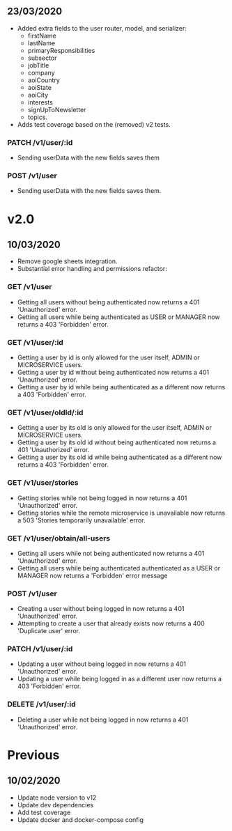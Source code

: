 ## 23/03/2020

- Added extra fields to the user router, model, and serializer:
  - firstName
  - lastName
  - primaryResponsibilities
  - subsector
  - jobTitle
  - company
  - aoiCountry
  - aoiState
  - aoiCity
  - interests
  - signUpToNewsletter
  - topics.
- Adds test coverage based on the (removed) v2 tests.

### PATCH /v1/user/:id

  - Sending userData with the new fields saves them

### POST /v1/user

  - Sending userData with the new fields saves them.

# v2.0

## 10/03/2020

- Remove google sheets integration.
- Substantial error handling and permissions refactor:

### GET /v1/user

- Getting all users without being authenticated now returns a 401 'Unauthorized' error.
- Getting all users while being authenticated as USER or MANAGER now returns a 403 'Forbidden' error.

### GET /v1/user/:id

- Getting a user by id is only allowed for the user itself, ADMIN or MICROSERVICE users.
- Getting a user by id without being authenticated now returns a 401 'Unauthorized' error.
- Getting a user by id while being authenticated as a different now returns a 403 'Forbidden' error.

### GET /v1/user/oldId/:id

- Getting a user by its old is only allowed for the user itself, ADMIN or MICROSERVICE users.
- Getting a user by its old id without being authenticated now returns a 401 'Unauthorized' error.
- Getting a user by its old id while being authenticated as a different now returns a 403 'Forbidden' error.

### GET /v1/user/stories

- Getting stories while not being logged in now returns a 401 'Unauthorized' error.
- Getting stories while the remote microservice is unavailable now returns a 503 'Stories temporarily unavailable' error.

### GET /v1/user/obtain/all-users

- Getting all users while not being authenticated now returns a 401 'Unauthorized' error.
- Getting all users while being authenticated authenticated as a USER or MANAGER now returns a 'Forbidden' error message

### POST /v1/user

- Creating a user without being logged in now returns a 401 'Unauthorized' error.
- Attempting to create a user that already exists now returns a 400 'Duplicate user' error.

### PATCH /v1/user/:id

- Updating a user without being logged in now returns a 401 'Unauthorized' error.
- Updating a user while being logged in as a different user now returns a 403 'Forbidden' error.

### DELETE /v1/user/:id

- Deleting a user while not being logged in now returns a 401 'Unauthorized' error.

# Previous

## 10/02/2020

- Update node version to v12
- Update dev dependencies
- Add test coverage
- Update docker and docker-compose config
